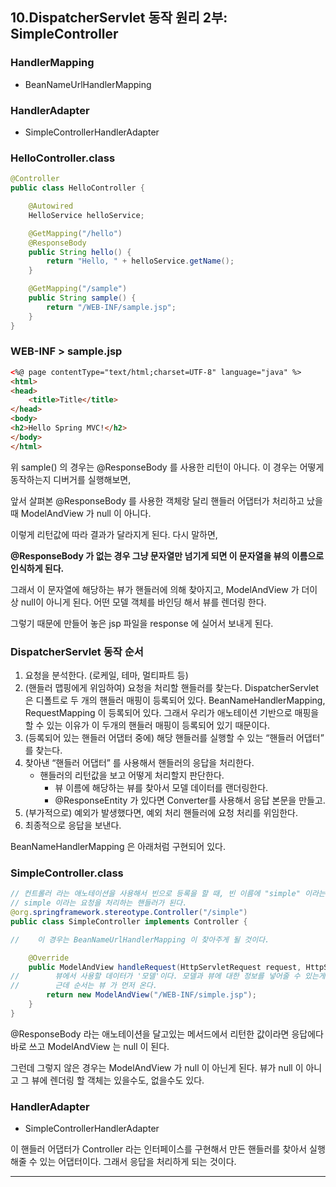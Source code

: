 ## 10.DispatcherServlet 동작 원리 2부: SimpleController

### HandlerMapping
 * BeanNameUrlHandlerMapping

### HandlerAdapter
 * SimpleControllerHandlerAdapter

### HelloController.class
```java
@Controller
public class HelloController {

    @Autowired
    HelloService helloService;

    @GetMapping("/hello")
    @ResponseBody
    public String hello() {
        return "Hello, " + helloService.getName();
    }

    @GetMapping("/sample")
    public String sample() {
        return "/WEB-INF/sample.jsp";
    }
}
```

### WEB-INF > sample.jsp
```html
<%@ page contentType="text/html;charset=UTF-8" language="java" %>
<html>
<head>
    <title>Title</title>
</head>
<body>
<h2>Hello Spring MVC!</h2>
</body>
</html>
```

위 sample() 의 경우는 @ResponseBody 를 사용한 리턴이 아니다. 이 경우는 어떻게 동작하는지 디버거를 실행해보면,

앞서 살펴본 @ResponseBody 를 사용한 객체랑 달리 핸들러 어댑터가 처리하고 났을때 ModelAndView 가 null 이 아니다.

이렇게 리턴값에 따라 결과가 달라지게 된다. 다시 말하면,

__@ResponseBody 가 없는 경우 그냥 문자열만 넘기게 되면 이 문자열을 뷰의 이름으로 인식하게 된다.__

그래서 이 문자열에 해당하는 뷰가 핸들러에 의해 찾아지고, ModelAndView 가 더이상 null이 아니게 된다. 어떤 모델 객체를 바인딩 해서 뷰를 렌더링 한다.

그렇기 때문에 만들어 놓은 jsp 파일을 response 에 실어서 보내게 된다.


### DispatcherServlet 동작 순서
1. 요청을 분석한다. (로케일, 테마, 멀티파트 등)
2. (핸들러 맵핑에게 위임하여) 요청을 처리할 핸들러를 찾는다. DispatcherServlet은 디폴트로 두 개의 핸들러 매핑이 등록되어 있다. BeanNameHandlerMapping, RequestMapping 이 등록되어 있다. 그래서 우리가 애노테이션 기반으로 매핑을 할 수 있는 이유가 이 두개의 핸들러 매핑이 등록되어 있기 때문이다.
3. (등록되어 있는 핸들러 어댑터 중에) 해당 핸들러를 실행할 수 있는 “핸들러 어댑터” 를 찾는다.
4. 찾아낸 “핸들러 어댑터” 를 사용해서 핸들러의 응답을 처리한다.
    * 핸들러의 리턴값을 보고 어떻게 처리할지 판단한다.
      * 뷰 이름에 해당하는 뷰를 찾아서 모델 데이터를 랜더링한다.
      * @ResponseEntity 가 있다면 Converter를 사용해서 응답 본문을 만들고.
5. (부가적으로) 예외가 발생했다면, 예외 처리 핸들러에 요청 처리를 위임한다.
6. 최종적으로 응답을 보낸다.

BeanNameHandlerMapping 은 아래처럼 구현되어 있다.

### SimpleController.class 
```java
// 컨트롤러 라는 애노테이션을 사용해서 빈으로 등록을 할 때, 빈 이름에 "simple" 이라는 이름을 준다는 것이다.
// simple 이라는 요청을 처리하는 핸들러가 된다.
@org.springframework.stereotype.Controller("/simple")
public class SimpleController implements Controller {

//    이 경우는 BeanNameUrlHandlerMapping 이 찾아주게 될 것이다.

    @Override
    public ModelAndView handleRequest(HttpServletRequest request, HttpServletResponse response) throws Exception {
//        뷰에서 사용할 데이터가 '모델'이다. 모델과 뷰에 대한 정보를 넣어줄 수 있는게 ModelAndView 이다.
//        근데 순서는 뷰 가 먼저 온다.
        return new ModelAndView("/WEB-INF/simple.jsp");
    }
}
```

@ResponseBody 라는 애노테이션을 달고있는 메서드에서 리턴한 값이라면 응답에다 바로 쓰고 ModelAndView 는 null 이 된다.

그런데 그렇지 않은 경우는 ModelAndView 가 null 이 아닌게 된다. 뷰가 null 이 아니고 그 뷰에 렌더링 할 객체는 있을수도, 없을수도 있다.

### HandlerAdapter
 * SimpleControllerHandlerAdapter

이 핸들러 어댑터가 Controller 라는 인터페이스를 구현해서 만든 핸들러를 찾아서 실행해줄 수 있는 어댑터이다. 그래서 응답을 처리하게 되는 것이다.

---